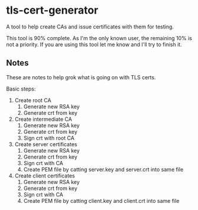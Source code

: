 # tls-cert-generator

A tool to help create CAs and issue certificates with them for testing.

This tool is 90% complete.  As I'm the only known user, the remaining 10% is not a priority.  If you are using this tool let me know and I'll try to finish it.

## Notes

These are notes to help grok what is going on with TLS certs.

Basic steps:

1.  Create root CA
    1.  Generate new RSA key
    2.  Generate crt from key
2.  Create intermediate CA
    1.  Generate new RSA key
    2.  Generate crt from key
    3.  Sign crt with root CA
3.  Create server certificates
    1.  Generate new RSA key
    2.  Generate crt from key
    3.  Sign crt with CA
    4.  Create PEM file by catting server.key and server.crt into same file
4.  Create client certificates
    1.  Generate new RSA key
    2.  Generate crt from key
    3.  Sign crt with CA
    4.  Create PEM file by catting client.key and client.crt into same file
